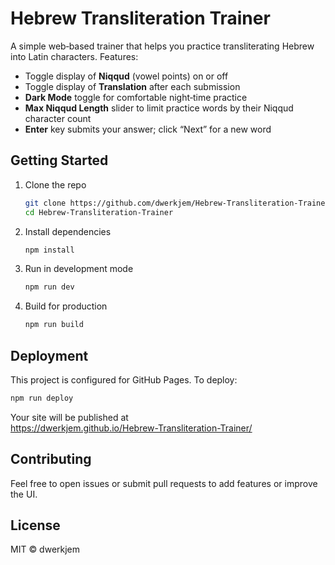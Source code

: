 # Hebrew Transliteration Trainer

A simple web‐based trainer that helps you practice transliterating Hebrew into Latin characters. Features:

- Toggle display of **Niqqud** (vowel points) on or off  
- Toggle display of **Translation** after each submission  
- **Dark Mode** toggle for comfortable night‐time practice  
- **Max Niqqud Length** slider to limit practice words by their Niqqud character count  
- **Enter** key submits your answer; click “Next” for a new word  

## Getting Started

1. Clone the repo  
   ```bash
   git clone https://github.com/dwerkjem/Hebrew-Transliteration-Trainer.git
   cd Hebrew-Transliteration-Trainer
   ```
2. Install dependencies  
   ```bash
   npm install
   ```
3. Run in development mode  
   ```bash
   npm run dev
   ```
4. Build for production  
   ```bash
   npm run build
   ```

## Deployment

This project is configured for GitHub Pages. To deploy:

```bash
npm run deploy
```

Your site will be published at  
https://dwerkjem.github.io/Hebrew-Transliteration-Trainer/

## Contributing

Feel free to open issues or submit pull requests to add features or improve the UI.

## License

MIT © dwerkjem